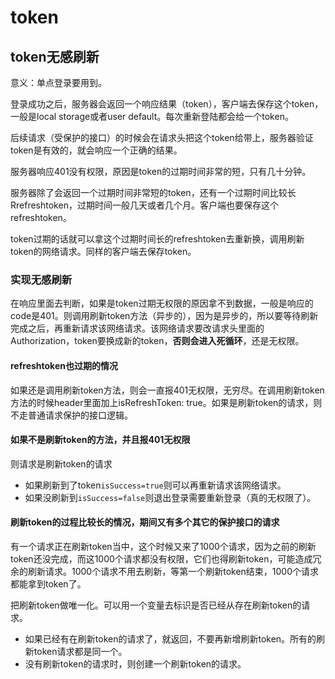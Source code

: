 # token

## token无感刷新

意义：单点登录要用到。

登录成功之后，服务器会返回一个响应结果（token），客户端去保存这个token，一般是local storage或者user default。每次重新登陆都会给一个token。

后续请求（受保护的接口）的时候会在请求头把这个token给带上，服务器验证token是有效的，就会响应一个正确的结果。

服务器响应401没有权限，原因是token的过期时间非常的短，只有几十分钟。

服务器除了会返回一个过期时间非常短的token，还有一个过期时间比较长Rrefreshtoken，过期时间一般几天或者几个月。客户端也要保存这个refreshtoken。

token过期的话就可以拿这个过期时间长的refreshtoken去重新换，调用刷新token的网络请求。同样的客户端去保存token。

### 实现无感刷新

在响应里面去判断，如果是token过期无权限的原因拿不到数据，一般是响应的code是401。则调用刷新token方法（异步的），因为是异步的，所以要等待刷新完成之后，再重新请求该网络请求。该网络请求要改请求头里面的Authorization，token要换成新的token，**否则会进入死循环**，还是无权限。

#### refreshtoken也过期的情况

如果还是调用刷新token方法，则会一直报401无权限，无穷尽。在调用刷新token方法的时候header里面加上isRefreshToken: true。如果是刷新token的请求，则不走普通请求保护的接口逻辑。

#### 如果不是刷新token的方法，并且报401无权限

则请求是刷新token的请求

- 如果刷新到了token`isSuccess=true`则可以再重新请求该网络请求。
- 如果没刷新到`isSuccess=false`则退出登录需要重新登录（真的无权限了）。

#### 刷新token的过程比较长的情况，期间又有多个其它的保护接口的请求

有一个请求正在刷新token当中，这个时候又来了1000个请求，因为之前的刷新token还没完成，而这1000个请求都没有权限，它们也得刷新token，可能造成冗余的刷新请求。1000个请求不用去刷新，等第一个刷新token结束，1000个请求都能拿到token了。

把刷新token做唯一化。可以用一个变量去标识是否已经从存在刷新token的请求。

- 如果已经有在刷新token的请求了，就返回，不要再新增刷新token。所有的刷新token请求都是同一个。
- 没有刷新token的请求时，则创建一个刷新token的请求。